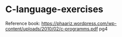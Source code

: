 # C-language-exercises

Reference book: 
https://phaariz.wordpress.com/wp-content/uploads/2010/02/c-programms.pdf   pg4
